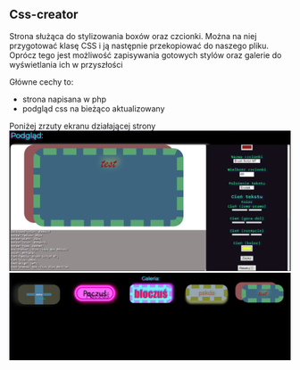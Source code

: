 ## Css-creator

Strona służąca do stylizowania boxów oraz czcionki. Można na niej przygotować klasę CSS i ją następnie przekopiować do naszego pliku. Oprócz tego jest możliwość zapisywania gotowych stylów oraz galerie do wyświetlania ich w przyszłości

Główne cechy to: 
- strona napisana w php
- podgląd css na bieżąco aktualizowany

Poniżej zrzuty ekranu działającej strony
![strona główna](https://github.com/azorek777/projekty/blob/main/css-creator/strona.png)
![galeria](https://github.com/azorek777/projekty/blob/main/css-creator/galeria.png)
